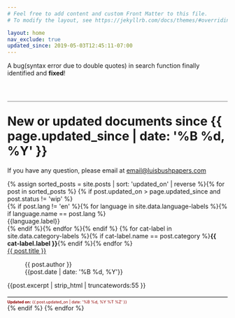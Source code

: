 ```yaml
---
# Feel free to add content and custom Front Matter to this file.
# To modify the layout, see https://jekyllrb.com/docs/themes/#overriding-theme-defaults

layout: home
nav_exclude: true
updated_since: 2019-05-03T12:45:11-07:00
---
```

<p>A bug(syntax error due to double quotes) in search function finally identified and <strong>fixed</strong>!</p>
<h1 style="border-top: 1px solid grey; margin-top: 2em; padding-top: 1em;">New or updated documents since <strong>{{ page.updated_since | date: '%B %d, %Y' }}</strong></h1>
<p>If you have any question, please email at <a href="mailto:email@luisbushpapers.com">email@luisbushpapers.com</a></p>

<div class="article-container">
{% assign sorted_posts = site.posts | sort: 'updated_on' | reverse %}{% for post in sorted_posts %}
    {% if post.updated_on > page.updated_since and post.status != 'wip' %}
      <div class="article-list">
        <div class="article-category">
          {% if post.lang != 'en' %}{% for language in site.data.language-labels %}{% if language.name == post.lang %}<div class="language-indicator {{language.css-label}}">{{language.label}}</div>{% endif %}{% endfor %}{% endif %}
          {% for cat-label in site.data.category-labels %}{% if cat-label.name == post.category %}<strong>{{ cat-label.label }}</strong>{% endif %}{% endfor %}
        </div>
        <div class="article-summary">
          <a href="{{ post.url | prepend: site.baseurl }}">{{ post.title }}</a><br>
          <figure class="author-date">
            <div class="author">{{ post.author }}</div>
            <div class="publication-date"><time datetime="{{post.date | date: '%F'}}">{{post.date | date: '%B %d, %Y'}}</time></div>
          </figure>
          <div class="excerpt">{{post.excerpt | strip_html | truncatewords:55 }}</div>
          <div style="color: #900000; font-size: 65%; border-top: 1px solid black; margin-top: 2em; padding-top: .5em;"><strong>Updated on:</strong> {{ post.updated_on | date: '%B %d, %Y %T %Z' }}</div>
        </div>
      </div>
    {% endif %}
  {% endfor %}
</div>
